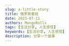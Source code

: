 ```yaml
---
slug: a-little-story
title: 俄罗斯套娃
date: 2023-07-11
authors: MongoRolls
tags: [生活分享, 人生感悟]
keywords: [生活分享, 人生感悟]
description: 分享一个故事
---
```


<!-- truncate -->
